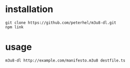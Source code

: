 # installation
    git clone https://github.com/peterhel/m3u8-dl.git
    npm link

# usage
    m3u8-dl http://example.com/manifesto.m3u8 destfile.ts
